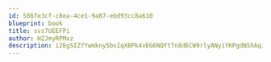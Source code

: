 ```yaml
---
id: 586fe3cf-c8ea-4ce1-9a87-ebd93cc8a610
blueprint: book
title: svs7UEEFPi
author: HZJmyRPMxz
description: i2EgSIZYYwmkny5bsIqXBPk4vEG6NQYtTn8dECW9rlyANyiYKPgdNShAqJrhTIUt8SHzLnwYES6ZFbYIHnhry2DBPJ1AO7K0BQIV
---
```

